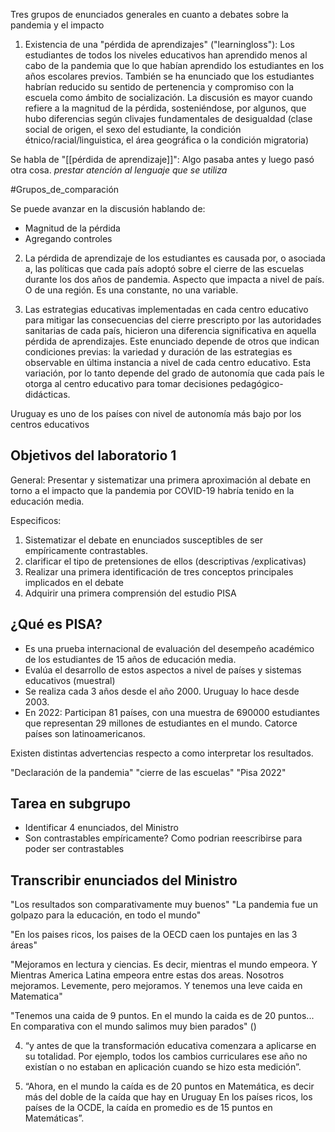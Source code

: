 Tres grupos de enunciados generales en cuanto a debates sobre la pandemia y el impacto
1. Existencia de una "pérdida de aprendizajes" ("learningloss"): Los estudiantes de todos los niveles educativos han aprendido menos al cabo de la pandemia que lo que habían aprendido los estudiantes en los años escolares previos. También se ha enunciado que los estudiantes habrían reducido su sentido de pertenencia y compromiso con la escuela como ámbito de socialización.
	La discusión es mayor cuando refiere a la magnitud de la pérdida, sosteniéndose, por algunos, que hubo diferencias según clivajes fundamentales de desigualdad (clase social de origen, el sexo del estudiante, la condición étnico/racial/linguistica, el área geográfica o la condición migratoria)


Se habla de "[[pérdida de aprendizaje]]": Algo pasaba antes y luego pasó otra cosa. *prestar atención al lenguaje que se utiliza*

#Grupos_de_comparación

Se puede avanzar en la discusión hablando de:
- Magnitud de la pérdida
- Agregando controles


2. La pérdida de aprendizaje de los estudiantes es causada por, o asociada a, las políticas que cada país adoptó sobre el cierre de las escuelas durante los dos años de pandemia.
Aspecto que impacta a nivel de país. O de una región. Es una constante, no una variable.



3. Las estrategias educativas implementadas en cada centro educativo para mitigar las consecuencias del cierre prescripto por las autoridades sanitarias de cada país, hicieron una diferencia significativa en aquella pérdida de aprendizajes. Este enunciado depende de otros que indican condiciones previas: la variedad y duración de las estrategias es observable en última instancia a nivel de cada centro educativo. Esta variación, por lo tanto depende del grado de autonomía que cada país le otorga al centro educativo para tomar decisiones pedagógico-didácticas.

Uruguay es uno de los países con nivel de autonomía más bajo por los centros educativos



## Objetivos del laboratorio 1
General: Presentar y sistematizar una primera aproximación al debate en torno a el impacto que la pandemia por COVID-19 habría tenido en la educación media.

Especificos:
1. Sistematizar el debate en enunciados susceptibles de ser empíricamente contrastables.
2. clarificar el tipo de pretensiones de ellos (descriptivas /explicativas)
3. Realizar una primera identificación de tres conceptos principales implicados en el debate
4. Adquirir una primera comprensión del estudio PISA


## ¿Qué es PISA?

- Es una prueba internacional de evaluación del desempeño académico de los estudiantes de 15 años de educación media.
- Evalúa el desarrollo de estos aspectos a nivel de países y sistemas educativos (muestral)
- Se realiza cada 3 años desde el año 2000. Uruguay lo hace desde 2003.
- En 2022: Participan 81 países, con una muestra de 690000 estudiantes que representan 29 millones de estudiantes en el mundo. Catorce países son latinoamericanos.


Existen distintas advertencias respecto a como interpretar los resultados. 

"Declaración de la pandemia"
"cierre de las escuelas"
"Pisa 2022"


## Tarea en subgrupo
- Identificar 4 enunciados, del Ministro
- Son contrastables empíricamente? Como podrian reescribirse para poder ser contrastables



## Transcribir enunciados del Ministro

"Los resultados son comparativamente muy buenos"
"La pandemia fue un golpazo para la educación, en todo el mundo"

"En los paises ricos, los paises de la OECD caen los puntajes en las 3 áreas"

"Mejoramos en lectura y ciencias. Es decir, mientras el mundo empeora. Y Mientras America Latina empeora entre estas dos areas. Nosotros mejoramos. Levemente, pero mejoramos. Y tenemos una leve caida en Matematica"


"Tenemos una caida de 9 puntos. En el mundo la caida es de 20 puntos... En comparativa con el mundo salimos muy bien parados" ()





4. “y antes de que la transformación educativa comenzara a aplicarse en su totalidad. Por
ejemplo, todos los cambios curriculares ese año no existían o no estaban en aplicación
cuando se hizo esta medición”.



15. “Ahora, en el mundo la caída es de 20 puntos en Matemática, es decir más del doble de la caída que hay en Uruguay En los países ricos, los países de la OCDE, la caída en
promedio es de 15 puntos en Matemáticas”.